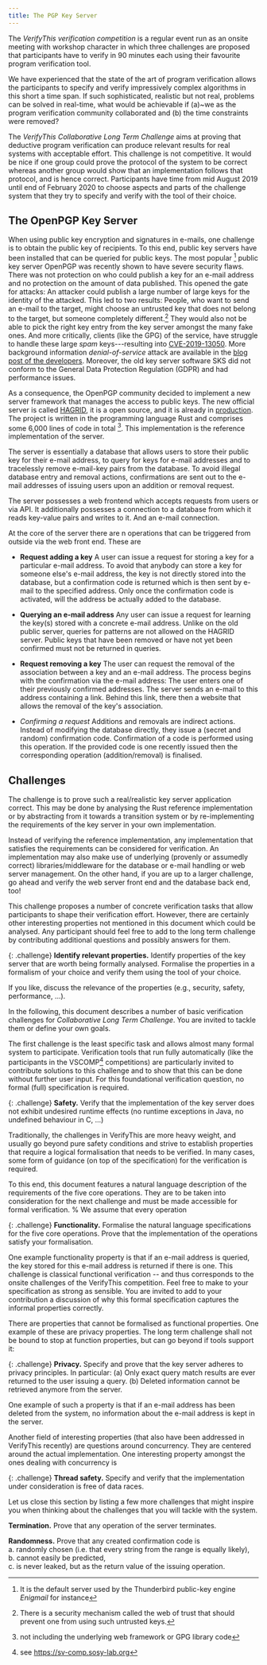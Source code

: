 ```yaml
---
title: The PGP Key Server
---
```


The *VerifyThis verification competition* is a regular event run as an
onsite meeting with workshop character in which three challenges are
proposed that participants have to verify in 90 minutes each using
their favourite program verification tool.

We have experienced that the state of the art of program verification
allows the participants to specify and verify impressively complex
algorithms in this short a time span. If such sophisticated, realistic
but not real, problems can be solved in real-time, what would be
achievable if (a)~we as the program verification community
collaborated and (b) the time constraints were removed?

The *VerifyThis Collaborative Long Term Challenge* aims at proving that
deductive program verification can produce relevant results for real systems
with acceptable effort. This challenge is not competitive. It would be nice if
one group could prove the protocol of the system to be correct whereas another
group would show that an implementation follows that protocol, and is hence
correct. Participants have time from mid August 2019 until end of February 2020
to choose aspects and parts of the challenge system that they try to specify and
verify with the tool of their choice.

## The OpenPGP Key Server

When using public key encryption and signatures in e-mails, one challenge is to
obtain the public key of recipients. To this end, public key servers have been
installed that can be queried for public keys. The most popular [^1] public key
server OpenPGP was recently shown to have severe security flaws. There was not
protection on who could publish a key for an e-mail address and no protection on
the amount of data published. This opened the gate for attacks: An attacker
could publish a large number of large keys for the identity of the attacked.
This led to two results: People, who want to send an e-mail to the target, might
choose an untrusted key that does not belong to the target, but someone
completely different.[^2] They would also not be able to pick the right key
entry from the key server amongst the many fake ones. And more critically,
clients (like the GPG) of the service, have struggle to handle these large
*spam* keys---resulting into
[CVE-2019-13050](https://access.redhat.com/articles/4264021). More background
information *denial-of-service* attack are available in the [blog post of the
developers](https://sequoia-pgp.org/blog/2019/06/14/20190614-hagrid/). Moreover,
the old key server software SKS did not conform to the General Data Protection
Regulation (GDPR) and had performance issues.

As a consequence, the OpenPGP community decided to implement a new server
framework that manages the access to public keys. The new official server is
called [HAGRID](https://gitlab.com/hagrid-keyserver/hagrid), it is a open
source, and it is already in [production](https://keys.openpgp.org). The project
is written in the programming language Rust and comprises some 6,000 lines of
code in total [^3]. This implementation is the reference implementation of the
server.

The server is essentially a database that allows users to store their public key
for their e-mail address, to query for keys for e-mail addresses and to
tracelessly remove e-mail-key pairs from the database. To avoid illegal database
entry and removal actions, confirmations are sent out to the e-mail addresses of
issuing users upon an addition or removal request.

The server possesses a web frontend which accepts requests from users or via
API. It additionally possesses a connection to a database from which it reads
key-value pairs and writes to it. And an e-mail connection.

At the core of the server there are n operations that can be triggered
from outside via the web front end. These are

* **Request adding a key** A user can issue a request for storing a key for
  a particular e-mail address. To avoid that anybody can store a key for someone
  else's e-mail address, the key is not directly stored into the database, but
  a confirmation code is returned which is then sent by e-mail to the specified
  address. Only once the confirmation code is activated, will the address be
  actually added to the database.

* **Querying an e-mail address** Any user can issue a request for learning the
  key(s) stored with a concrete e-mail address. Unlike on the old public server,
  queries for patterns are not allowed on the HAGRID server. Public keys that
  have been removed or have not yet been confirmed must not be returned in
  queries.

* **Request removing a key** The user can request the removal of the association
  between a key and an e-mail address. The process begins with the confirmation
  via the e-mail address: The user enters one of their previously confirmed
  addresses. The server sends an e-mail to this address containing a link.
  Behind this link, there then a website that allows the removal of the key's
  association.

* *Confirming a request* Additions and removals are indirect actions. Instead of
  modifying the database directly, they issue a (secret and random) confirmation
  code. Confirmation of a code is performed using this operation. If the
  provided code is one recently issued then the corresponding operation
  (addition/removal) is finalised.

## Challenges

The challenge is to prove such a real/realistic key server application correct.
This may be done by analysing the Rust reference implementation or by
abstracting from it towards a transition system or by re-implementing the
requirements of the key server in your own implementation.

Instead of verifying the reference implementation, any implementation that
satisfies the requirements can be considered for verification. An implementation
may also make use of underlying (provenly or assumedly correct)
libraries/middleware for the database or e-mail handling or web server
management. On the other hand, if you are up to a larger challenge, go ahead and
verify the web server front end and the database back end, too!

This challenge proposes a number of concrete verification tasks that allow
participants to shape their verification effort. However, there are certainly
other interesting properties not mentioned in this document which could be
analysed. Any participant should feel free to add to the long term challenge by
contributing additional questions and possibly answers for them.

{: .challenge}
**Identify relevant properties.**
Identify properties of the key server that are worth being formally
analysed. Formalise the properties in a formalism of your choice and
verify them using the tool of your choice.

If you like, discuss the relevance of the properties (e.g.,
security, safety, performance, ...).

In the following, this document describes a number of basic verification
challenges for *Collaborative Long Term Challenge*. You are invited to
tackle them or define your own goals.

The first challenge is the least specific task and allows almost many formal
system to participate. Verification tools that run fully automatically (like the
participants in the VSCOMP[^4] competitions) are particularly invited to
contribute solutions to this challenge and to show that this can be done without
further user input. For this foundational verification question, no formal
(full) specification is required.

{: .challenge}
**Safety.**
Verify that the implementation of the key server does not exhibit undesired
runtime effects (no runtime exceptions in Java, no undefined behaviour in C,
...)

Traditionally, the challenges in VerifyThis are more heavy weight, and usually
go beyond pure safety conditions and strive to establish properties that require
a logical formalisation that needs to be verified. In many cases, some form of
guidance (on top of the specification) for the verification is required.

To this end, this document features a natural language description of
the requirements of the five core operations.
They are to be taken into consideration for the next challenge and
must be made accessible for formal verification.
%
We assume that every operation

{: .challenge}
**Functionality.**
Formalise the natural language specifications for the five core operations.
Prove that the implementation of the operations satisfy your
formalisation.

One example functionality property is that if an e-mail address is queried, the
key stored for this e-mail address is returned if there is one. This challenge
is classical functional verification -- and thus corresponds to the onsite
challenges of the VerifyThis competition. Feel free to make to your
specification as strong as sensible. You are invited to add to your contribution
a discussion of why this formal specification captures the informal properties
correctly.

There are properties that cannot be formalised as functional properties. One
example of these are privacy properties. The long term challenge shall not be
bound to stop at function properties, but can go beyond if tools support it:

{: .challenge}
**Privacy.**
Specify and prove that the key server adheres to privacy
principles. In particular: (a) Only exact query match results are
ever returned to the user issuing a query. (b) Deleted information
cannot be retrieved anymore from the server.

One example of such a property is that if an e-mail address has been
deleted from the system, no information about the e-mail address is
kept in the server.

Another field of interesting properties (that also have been addressed
in VerifyThis recently) are questions around concurrency. They are
centered around the actual implementation. One interesting property
amongst the ones dealing with concurrency is

{: .challenge}
**Thread safety.**
Specify and verify that the implementation under consideration is
free of data races.


Let us close this section by listing a few more challenges that might inspire
you when thinking about the challenges that you will tackle with the system.

**Termination.**
Prove that any operation of the server terminates.

**Randomness.**
Prove that any created confirmation code is<br>
 a. randomly chosen (i.e. that every string from the range is equally likely),<br>
 b. cannot easily be predicted,<br>
 c. is never leaked, but as the return value of the issuing operation.


[^1]: It is the default server used by the Thunderbird public-key engine
*Enigmail* for instance

[^2]: There is a security mechanism called the web of trust that should prevent
one from using such untrusted keys.

[^3]: not including the underlying web framework or GPG library code

[^4]: see https://sv-comp.sosy-lab.org
